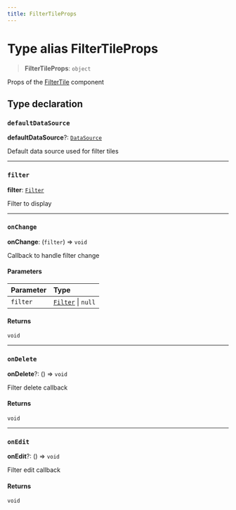```yaml
---
title: FilterTileProps
---
```


# Type alias FilterTileProps

> **FilterTileProps**: `object`

Props of the [FilterTile](../filter-tiles/function.FilterTile.md) component

## Type declaration

### `defaultDataSource`

**defaultDataSource**?: [`DataSource`](../../sdk-data/type-aliases/type-alias.DataSource.md)

Default data source used for filter tiles

***

### `filter`

**filter**: [`Filter`](../../sdk-data/interfaces/interface.Filter.md)

Filter to display

***

### `onChange`

**onChange**: (`filter`) => `void`

Callback to handle filter change

#### Parameters

| Parameter | Type |
| :------ | :------ |
| `filter` | [`Filter`](../../sdk-data/interfaces/interface.Filter.md) \| `null` |

#### Returns

`void`

***

### `onDelete`

**onDelete**?: () => `void`

Filter delete callback

#### Returns

`void`

***

### `onEdit`

**onEdit**?: () => `void`

Filter edit callback

#### Returns

`void`
